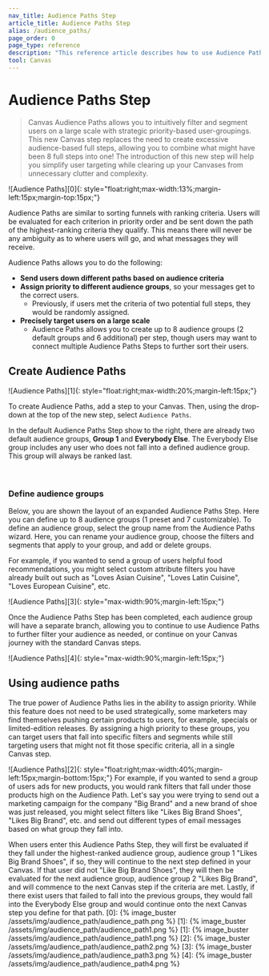 ```yaml
---
nav_title: Audience Paths Step
article_title: Audience Paths Step
alias: /audience_paths/
page_order: 0
page_type: reference
description: "This reference article describes how to use Audience Paths in your Canvas to intuitively filter and segment users on a large scale with strategic priority-based user-groupings."
tool: Canvas
---
```


# Audience Paths Step

> Canvas Audience Paths allows you to intuitively filter and segment users on a large scale with strategic priority-based user-groupings. This new Canvas step replaces the need to create excessive audience-based full steps, allowing you to combine what might have been 8 full steps into one! The introduction of this new step will help you simplify user targeting while clearing up your Canvases from unnecessary clutter and complexity.

!\[Audience Paths\]\[0\]{: style="float:right;max-width:13%;margin-left:15px;margin-top:15px;"}

Audience Paths are similar to sorting funnels with ranking criteria. Users will be evaluated for each criterion in priority order and be sent down the path of the highest-ranking criteria they qualify. This means there will never be any ambiguity as to where users will go, and what messages they will receive.

Audience Paths allows you to do the following:

- __Send users down different paths based on audience criteria__
- __Assign priority to different audience groups__, so your messages get to the correct users.
  - Previously, if users met the criteria of two potential full steps, they would be randomly assigned.
- __Precisely target users on a large scale__
  - Audience Paths allows you to create up to 8 audience groups (2 default groups and 6 additional) per step, though users may want to connect multiple Audience Paths Steps to further sort their users.

## Create Audience Paths

!\[Audience Paths\]\[1\]{: style="float:right;max-width:20%;margin-left:15px;"}

To create Audience Paths, add a step to your Canvas. Then, using the drop-down at the top of the new step, select `Audience Paths`.

In the default Audience Paths Step show to the right, there are already two default audience groups, __Group 1__ and __Everybody Else__. The Everybody Else group includes any user who does not fall into a defined audience group. This group will always be ranked last. <br><br><br>

### Define audience groups

Below, you are shown the layout of an expanded Audience Paths Step. Here you can define up to 8 audience groups (1 preset and 7 customizable). To define an audience group, select the group name from the Audience Paths wizard. Here, you can rename your audience group, choose the filters and segments that apply to your group, and add or delete groups.

For example, if you wanted to send a group of users helpful food recommendations, you might select custom attribute filters you have already built out such as "Loves Asian Cuisine", "Loves Latin Cuisine", "Loves European Cuisine", etc.

!\[Audience Paths\]\[3\]{: style="max-width:90%;margin-left:15px;"}

Once the Audience Paths Step has been completed, each audience group will have a separate branch, allowing you to continue to use Audience Paths to further filter your audience as needed, or continue on your Canvas journey with the standard Canvas steps.

!\[Audience Paths\]\[4\]{: style="max-width:90%;margin-left:15px;"}

## Using audience paths

The true power of Audience Paths lies in the ability to assign priority. While this feature does not need to be used strategically, some marketers may find themselves pushing certain products to users, for example, specials or limited-edition releases. By assigning a high priority to these groups, you can target users that fall into specific filters and segments while still targeting users that might not fit those specific criteria, all in a single Canvas step.

!\[Audience Paths\]\[2\]{: style="float:right;max-width:40%;margin-left:15px;margin-bottom:15px;"} For example, if you wanted to send a group of users ads for new products, you would rank filters that fall under those products high on the Audience Path. Let's say you were trying to send out a marketing campaign for the company "Big Brand" and a new brand of shoe was just released, you might select filters like "Likes Big Brand Shoes", "Likes Big Brand", etc. and send out different types of email messages based on what group they fall into.

When users enter this Audience Paths Step, they will first be evaluated if they fall under the highest-ranked audience group, audience group 1 "Likes Big Brand Shoes", if so, they will continue to the next step defined in your Canvas. If that user did not "Like Big Brand Shoes", they will then be evaluated for the next audience group, audience group 2 "Likes Big Brand", and will commence to the next Canvas step if the criteria are met. Lastly, if there exist users that failed to fall into the previous groups, they would fall into the Everybody Else group and would continue onto the next Canvas step you define for that path.
[0]: {% image_buster /assets/img/audience_path/audience_path.png %} [1]: {% image_buster /assets/img/audience_path/audience_path1.png %} [1]: {% image_buster /assets/img/audience_path/audience_path1.png %} [2]: {% image_buster /assets/img/audience_path/audience_path2.png %} [3]: {% image_buster /assets/img/audience_path/audience_path3.png %} [4]: {% image_buster /assets/img/audience_path/audience_path4.png %}
